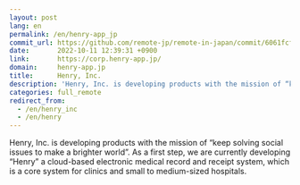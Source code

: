 ```yaml
---
layout: post
lang: en
permalink: /en/henry-app_jp
commit_url: https://github.com/remote-jp/remote-in-japan/commit/6061fcfd0e400c5234212ebb6310b0db0ac167c2
date:       2022-10-11 12:39:31 +0900
link:       https://corp.henry-app.jp/
domain:     henry-app.jp
title:      Henry, Inc.
description: 'Henry, Inc. is developing products with the mission of “keep solving social issues to make a brighter world”. As a first step, we are currently developing “Henry” a cloud-based electronic medical record and receipt system, which is a core system for clinics and small to medium-sized hospitals.'
categories: full_remote
redirect_from:
  - /en/henry_inc
  - /en/henry
---
```


<p>Henry, Inc. is developing products with the mission of “keep solving social issues to make a brighter world”. As a first step, we are currently developing “Henry” a cloud-based electronic medical record and receipt system, which is a core system for clinics and small to medium-sized hospitals.</p>
